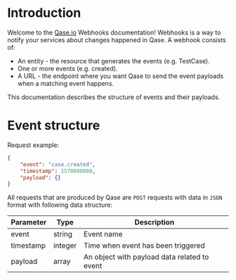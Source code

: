 # Introduction

Welcome to the [Qase.io](https://qase.io) Webhooks documentation! Webhooks is a way to notify your services about
changes happened in Qase. A webhook consists of:

- An entity - the resource that generates the events (e.g. TestCase).
- One or more events (e.g. created).
- A URL - the endpoint where you want Qase to send the event payloads when a matching event happens.

This documentation describes the structure of events and their payloads.

# Event structure

Request example:

```json
{
    "event": "case.created",
    "timestamp": 1570000000,
    "payload": {}
}
```

All requests that are produced by Qase are `POST` requests with data in `JSON` format with following data structure:

| Parameter | Type    | Description                                  |
|-----------|---------|----------------------------------------------|
| event     | string  | Event name                                   |
| timestamp | integer | Time when event has been triggered           |
| payload   | array   | An object with payload data related to event |
